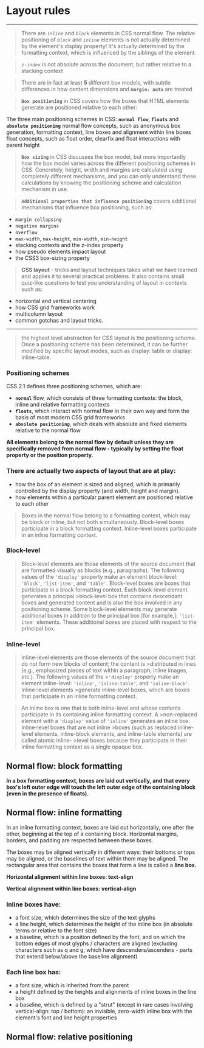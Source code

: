 
# Layout rules

-----

>There are *`inline`* and *`block`* elements in CSS normal flow.
The relative positioning of *`block`* and *`inline`* elements is not actually determined by the element's display property! It's actually determined by the formatting context, which is influenced by the siblings of the element.

>*`z-index`* is not absolute across the document, but rather relative to a stacking context

>There are in fact at least **5** different box models, with subtle differences in how content dimensions and **`margin: auto`** are treated

>**`Box positioning`** in CSS covers how the boxes that HTML elements generate are positioned relative to each other:

The three main positioning schemes in CSS: **`normal flow`**, **`floats`** and **`absolute positioning`**
normal flow concepts, such as anonymous box generation, formatting context, line boxes and alignment within line boxes
float concepts, such as float order, clearfix and float interactions with parent height

>**`Box sizing`** in CSS discusses the box model, but more importantly how the box model varies across the different positioning schemes in CSS. Concretely, height, width and margins are calculated using completely different mechanisms, and you can only understand these calculations by knowing the positioning scheme and calculation mechanism in use.

>**`Additional properties that influence positioning`** covers additional mechanisms that influence box positioning, such as:

 + `margin collapsing`
 + `negative margins`
 + `overflow`
 + `max-width`, `max-height`, `min-width`, `min-height`
 + stacking contexts and the z-index property
 + how pseudo elements impact layout
 + the CSS3 box-sizing property

> **CSS layout** - tricks and layout techniques takes what we have learned and applies it to several practical problems. 
> It also contains small quiz-like questions to test you understanding of layout in contexts such as:

 + horizontal and vertical centering
 + how CSS grid frameworks work
 + multicolumn layout
 + common gotchas and layout tricks.
 
 
 ----
 
 > the highest level abstraction for CSS layout is the positioning scheme. Once a positioning scheme has been determined, 
 it can be further modified by specific layout modes, such as display: table or display: inline-table.
 
 ### Positioning schemes
 
 CSS 2.1 defines three positioning schemes, which are:

* **`normal`** flow, which consists of three formatting contexts: the block, inline and relative formatting contexts
* **`floats`**, which interact with normal flow in their own way and form the basis of most modern CSS grid frameworks
* **`absolute positioning`**, which deals with absolute and fixed elements relative to the normal flow

**All elements belong to the normal flow by default unless they are specifically removed from normal flow - typically by setting the float property or the position property.**

### There are actually two aspects of layout that are at play:

 * how the box of an element is sized and aligned, which is primarily controlled by the display property (and width, height and margin).
 * how elements within a particular parent element are positioned relative to each other
 
 > Boxes in the normal flow belong to a formatting context, which may be block or inline, but not both simultaneously. 
 Block-level boxes participate in a block formatting context. Inline-level boxes participate in an inline formatting context. 

### Block-level
> Block-level elements are those elements of the source document that are formatted visually as blocks (e.g., paragraphs). 
> The following values of the `'display'` property make an element block-level: `'block'`, `'list-item'`, and `'table'`.
> Block-level boxes are boxes that participate in a block formatting context. Each block-level element generates a principal >block-level box that contains descendant boxes and generated content and is also the box involved in any positioning scheme. 
> Some block-level elements may generate additional boxes in addition to the principal box [for example,]: `'list-item'` elements. These additional boxes are placed with respect to the principal box.

### Inline-level
>Inline-level elements are those elements of the source document that do not form new blocks of content; the content is >distributed in lines (e.g., emphasized pieces of text within a paragraph, inline images, etc.). The following values of the >`'display'` property make an element inline-level: `'inline'`, `'inline-table'`, and `'inline-block'`. Inline-level elements >generate inline-level boxes, which are boxes that participate in an inline formatting context.

>An inline box is one that is both inline-level and whose contents participate in its containing inline formatting context. A >non-replaced element with a `'display'` value of `'inline'` generates an inline box. Inline-level boxes that are not inline >boxes (such as replaced inline-level elements, inline-block elements, and inline-table elements) are called atomic inline- >level boxes because they participate in their inline formatting context as a single opaque box.

## Normal flow: block formatting

**In a box formatting context, boxes are laid out vertically, and that every box's left outer edge will touch the left outer edge of the containing block (even in the presence of floats).**

## Normal flow: inline formatting

In an inline formatting context, boxes are laid out horizontally, one after the other, beginning at the top of a containing block. Horizontal margins, borders, and padding are respected between these boxes.

The boxes may be aligned vertically in different ways: their bottoms or tops may be aligned, or the baselines of text within them may be aligned. The rectangular area that contains the boxes that form a line is called a **line box.**

**Horizontal alignment within line boxes: text-align**

**Vertical alignment within line boxes: vertical-align**

### Inline boxes have:

+ a font size, which determines the size of the text glyphs
+ a line height, which determines the height of the inline box (in absolute terms or relative to the font size)
+ a baseline, which is a position defined by the font, and on which the bottom edges of most glyphs / characters are aligned (excluding characters such as q and g, which have descenders/ascenders - parts that extend below/above the baseline alignment)

### Each line box has:

+ a font size, which is inherited from the parent
+ a height defined by the heights and alignments of inline boxes in the line box
+ a baseline, which is defined by a "strut" (except in rare cases involving vertical-align: top / bottom): an invisible, zero-width inline box with the element's font and line height properties

## Normal flow: relative positioning

